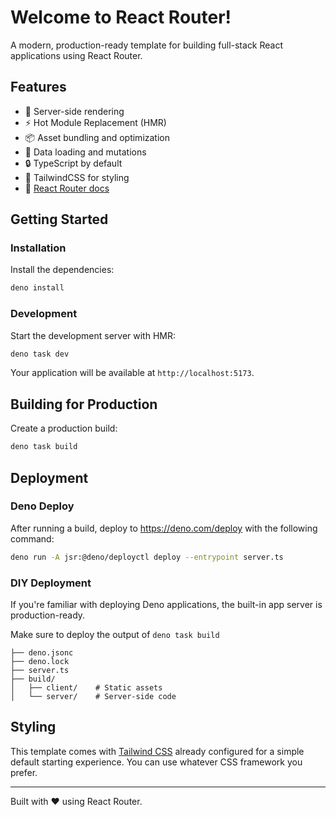 # Welcome to React Router!

A modern, production-ready template for building full-stack React applications
using React Router.

## Features

- 🚀 Server-side rendering
- ⚡️ Hot Module Replacement (HMR)
- 📦 Asset bundling and optimization
- 🔄 Data loading and mutations
- 🔒 TypeScript by default
- 🎉 TailwindCSS for styling
- 📖 [React Router docs](https://reactrouter.com/)

## Getting Started

### Installation

Install the dependencies:

```bash
deno install
```

### Development

Start the development server with HMR:

```bash
deno task dev
```

Your application will be available at `http://localhost:5173`.

## Building for Production

Create a production build:

```bash
deno task build
```

## Deployment

### Deno Deploy

After running a build, deploy to https://deno.com/deploy with the following command:

```bash
deno run -A jsr:@deno/deployctl deploy --entrypoint server.ts
```

### DIY Deployment

If you're familiar with deploying Deno applications, the built-in app server is
production-ready.

Make sure to deploy the output of `deno task build`

```
├── deno.jsonc
├── deno.lock
├── server.ts
├── build/
│   ├── client/    # Static assets
│   └── server/    # Server-side code
```

## Styling

This template comes with [Tailwind CSS](https://tailwindcss.com/) already
configured for a simple default starting experience. You can use whatever CSS
framework you prefer.

---

Built with ❤️ using React Router.

